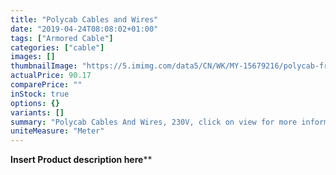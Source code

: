 ```yaml
---
title: "Polycab Cables and Wires"
date: "2019-04-24T08:08:02+01:00"
tags: ["Armored Cable"]
categories: ["cable"]
images: []
thumbnailImage: "https://5.imimg.com/data5/CN/WK/MY-15679216/polycab-fr-wire-90-mtr-500x500.png"
actualPrice: 90.17
comparePrice: ""
inStock: true
options: {}
variants: []
summary: "Polycab Cables And Wires, 230V, click on view for more information about this product."
uniteMeasure: "Meter"
---
```

**Insert Product description here****
